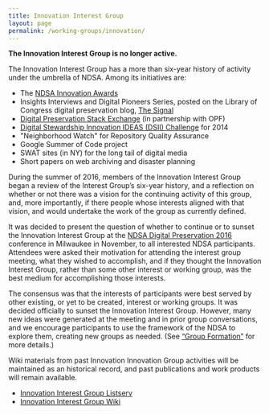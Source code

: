 ```yaml
---
title: Innovation Interest Group
layout: page
permalink: /working-groups/innovation/
---
```

**The Innovation Interest Group is no longer active.**

The Innovation Interest Group has a more than six-year history of activity under the umbrella of NDSA. Among its initiatives are:
- The [NDSA Innovation Awards](/awards)
- Insights Interviews and Digital Pioneers Series, posted on the Library of Congress digital preservation blog, [The Signal](http://blogs.loc.gov/thesignal/)
- [Digital Preservation Stack Exchange](http://qanda.digipres.org/) (in partnership with OPF)
- [Digital Stewardship Innovation IDEAS (DSII) Challenge](http://dsii.ideascale.com/) for 2014
- "Neighborhood Watch" for Repository Quality Assurance
- Google Summer of Code project
- SWAT sites (in NY) for the long tail of digital media
- Short papers on web archiving and disaster planning

During the summer of 2016, members of the Innovation Interest Group began a review of the Interest Group’s six-year history, and a reflection on whether or not there was a vision for the continuing activity of this group, and, more importantly, if there people whose interests aligned with that vision, and would undertake the work of the group as currently defined.

It was decided to present the question of whether to continue or to sunset the Innovation Interest Group at the [NDSA Digital Preservation 2016](/events) conference in Milwaukee in November, to all interested NDSA participants.  Attendees were asked their motivation for attending the interest group meeting, what they wished to accomplish, and if they thought the Innovation Interest Group, rather than some other interest or working group, was the best medium for accomplishing those interests.

The consensus was that the interests of participants were best served by other existing, or yet to be created, interest or working groups. It was decided officially to sunset the Innovation Interest Group. However, many new ideas were generated at the meeting and in prior group conversations, and we encourage participants to use the framework of the NDSA to explore them, creating new groups as needed.  (See [“Group Formation”](/working-groups) for more details.)

Wiki materials from past Innovation Innovation Group activities will be maintained as an historical record, and past publications and work products will remain available.

- [Innovation Interest Group Listserv](http://lists.clir.org/cgi-bin/wa?A0=NDSA-INNOVATION)
- [Innovation Interest Group Wiki](https://wiki.diglib.org/NDSA:Innovation_Working_Group)
